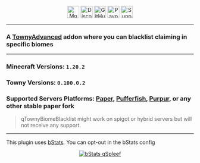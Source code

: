 <p align="center"><a href="https://modrinth.com/plugin/qtownybiomeblacklist"><img alt="Modrinth Download Link" src="https://img.shields.io/badge/Download-00AF5C?logo=modrinth&logoColor=white&style=for-the-badge" height="32"></a> <a href="https://discord.com/users/139557435001012225"><img alt="Discord Invite" src="https://img.shields.io/badge/Discord-5865F2?logo=discord&logoColor=white&style=for-the-badge" height="32"></a> <a href="https://github.com/QarthoO/qTownyBiomeBlacklist"><img alt="GitHub Source Code" src="https://img.shields.io/badge/Source-181717?logo=github&logoColor=white&style=for-the-badge" height="32"></a> <a href="https://paypal.me/qartho/"><img alt="Paypal Donation Link" src="https://img.shields.io/badge/Donate-00457C?logo=paypal&logoColor=white&style=for-the-badge" height="32"></a> <a href="https://modrinth.com/plugin/qTownyBiomeBlacklist/versions"><img alt="Supported Versions: 1.20.2" src="https://img.shields.io/badge/1.20.2-blue?style=for-the-badge&label=Minecraft Versions" height="32"></a></p>

---
### A [TownyAdvanced](https://github.com/TownyAdvanced/Towny) addon where you can blacklist claiming in specific biomes
---
### Minecraft Versions: ``1.20.2``

### Towny Versions: ``0.100.0.2``

### Supported Servers Platforms: [Paper](https://papermc.io), [Pufferfish](https://pufferfish.host/downloads), [Purpur](https://purpurmc.org), or any other __stable__ paper fork
> qTownyBiomeBlacklist might work on spigot or hybrid servers but will not receive any support.
---

This plugin uses [bStats](https://bstats.org/). You can opt-out in the bStats config
<p align="center">
<a href="https://bstats.org/plugin/bukkit/qTownyBiomeBlacklist/"><img alt="bStats qSpleef" src="https://bstats.org/signatures/bukkit/qTownyBiomeBlacklist.svg"></a></p>
